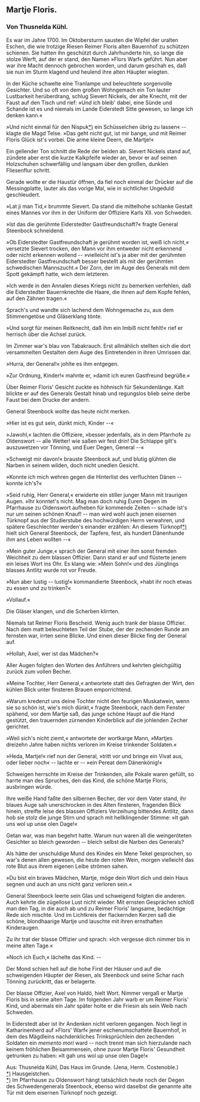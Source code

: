 <h2>Martje Floris.</h2>

<h3>Von Thusnelda Kühl.</h3>

Es war im Jahre 1700. Im Oktobersturm sausten die Wipfel
der uralten Eschen, die wie trotzige Riesen Reimer Floris alten
Bauernhof zu schützen schienen. Sie hatten ihn geschützt durch
Jahrhunderte hin, so lange die stolze Werft, auf der er stand, den
Namen »Flors Warf« geführt. Nun aber war ihre Macht dennoch
gebrochen worden, und darum geschah es, daß sie nun im Sturm
klagend und heulend ihre alten Häupter wiegten.

In der Küche schwelte eine Tranlampe und beleuchtete sorgenvolle
Gesichter. Und so oft von dem großen Wohngemach ein Ton
lauter Lustbarkeit herüberdrang, schlug Sievert Nickels, der alte
Knecht, mit der Faust auf den Tisch und rief: »Und ich bleib' dabei,
eine Sünde und Schande ist es und niemals im Lande Eiderstedt
Sitte gewesen, so lange ich denken kann.«

»Und nicht einmal für den Nispuk<a class="refnote" id="rn1" href="#fn1">*)</a> ein Schüsselchen übrig
zu lassen« -- klagte die Magd Telse. »Das geht nicht gut, ist mir
bange, und mit Reimer Floris Glück ist's vorbei. Die arme kleine
Deern, die Martje!«

Ein gellender Ton schnitt die Rede der beiden ab. Sievert
Nickels stand auf, zündete aber erst die kurze Kalkpfeife wieder an,
bevor er auf seinen Holzschuhen schwerfällig und langsam über
den großen, dunklen Fliesenflur schritt.

Gerade wollte er die Haustür öffnen, da fiel noch einmal der
Drücker auf die Messingplatte, lauter als das vorige Mal, wie in
sichtlicher Ungeduld geschleudert.

»Lat ji man Tid,« brummte Sievert. Da stand die mittelhohe
schlanke Gestalt eines Mannes vor ihm in der Uniform der Offiziere
Karls XII. von Schweden.

»Ist das die gerühmte Eiderstedter Gastfreundschaft?« fragte
General Steenbock schneidend.

»Ob Eiderstedter Gastfreundschaft je gerühmt worden ist, weiß
ich nicht,« versetzte Sievert trocken, den Mann vor ihm entweder
nicht erkennend oder nicht erkennen wollend -- »vielleicht ist's ja
aber mit der gerühmten Eiderstedter Gastfreundschaft besser bestellt
als mit der gerühmten schwedischen Mannszucht.«
Der Zorn, der im Auge des Generals mit dem Spott gekämpft
hatte, wich dem letzteren.

»Ich werde in den Annalen dieses Kriegs nicht zu bemerken
verfehlen, daß die Eiderstedter Bauernknechte die Haare, die ihnen
auf dem Kopfe fehlen, auf den Zähnen tragen.«

Sprach's und wandte sich lachend dem Wohngemache zu, aus
dem Stimmengetöse und Gläserklang tönte.

»Und sorgt für meinen Reitknecht, daß ihm ein Imbiß nicht
fehlt!« rief er herrisch über die Achsel zurück.

Im Zimmer war's blau von Tabakrauch. Erst allmählich stellten
sich die dort versammelten Gestalten dem Auge des Eintretenden in
ihren Umrissen dar.

»Hurra, der General!« johlte es ihm entgegen.

»Zur Ordnung, Kinder!« mahnte er, »damit ich euren Gastfreund
begrüße.«

Über Reimer Floris' Gesicht zuckte es höhnisch für Sekundenlänge.
Kalt blickte er auf des Generals Gestalt hinab und regungslos
blieb seine derbe Faust bei dem Drucke der andern.

General Steenbock wollte das heute nicht merken.

»Hier ist es gut sein, dünkt mich, Kinder --«

»Jawohl,« lachten die Offiziere, »besser jedenfalls, als in dem
Pfarrhofe zu Oldenswort -- alle Wetter! wie saßen wir fest drin!
Die Schlappe gilt's auszuwetzen vor Tönning, und Euer Degen,
General --«

»Schweigt mir davon!« brauste Steenbock auf, und blutig glühten
die Narben in seinem wilden, doch nicht unedlen Gesicht.

»Konnte ich mich wehren gegen die Hinterlist des verfluchten
Dänen -- konnte ich's?«

»Seid ruhig, Herr General,« erwiderte ein stiller junger Mann
mit traurigen Augen. »Ihr konntet's nicht. Mag man doch ruhig
Euren Degen im Pfarrhause zu Oldenswort aufheben für kommende
Zeiten -- schade ist's nur um seinen schönen Knauf! -- man wird
wohl auch jenen eisernen Türknopf aus der Studierstube des hochwürdigen
Herrn verwahren, und spätere Geschlechter werden's einander
erzählen: An diesem Türknopf<a class="refnote" id="rn2" href="#fn2">*)</a> hielt sich General Steenbock,
der Tapfere, fest, als hundert Dänenhunde ihm ans Leben wollten --«

»Mein guter Junge,« sprach der General mit einer ihm sonst
fremden Weichheit zu dem blassen Offizier. Dann stand er auf
und flüsterte jenem ein leises Wort ins Ohr. Es klang wie: »Mein
Sohn!« und des Jünglings blasses Antlitz wurde rot vor Freude.

»Nun aber lustig -- lustig!« kommandierte Steenbock, »habt
ihr noch etwas zu essen und zu trinken?«

»Vollauf.«

Die Gläser klangen, und die Scherben klirrten.

Niemals tat Reimer Floris Bescheid. Wenig auch trank der
blasse Offizier. Nach dem matt beleuchteten Teil der Stube, der
der zechenden Runde am fernsten war, irrten seine Blicke. Und
einen dieser Blicke fing der General auf.

»Hollah, Axel, wer ist das Mädchen?«

Aller Augen folgten den Worten des Anführers und kehrten
gleichgültig zurück zum vollen Becher.

»Meine Tochter, Herr General,« antwortete statt des Gefragten
der Wirt, den kühlen Blick unter finsteren Brauen emporrichtend.

»Warum kredenzt uns deine Tochter nicht den feurigen Muskatwein,
wenn sie so schön ist, wie's mich dünkt,« fragte Steenbock,
nach dem Fenster spähend, vor dem Martje saß, das junge schöne
Haupt auf die Hand gestützt, den trauernden zürnenden Kinderblick
auf die johlenden Zecher gerichtet.

»Weil sich's nicht ziemt,« antwortete der wortkarge Mann,
»Martjes dreizehn Jahre haben nichts verloren im Kreise trinkender
Soldaten.«

»Heda, Martje!« rief nun der General, »tritt vor und bringe
ein Vivat aus, oder lieber noch« -- lachte er -- »ein Pereat dem
Dänenkönig!«

Schweigen herrschte im Kreise der Trinkenden, alle Pokale
waren gefüllt, so harrte man des Spruches, den das Kind, die schöne Martje
Floris, ausbringen würde.

Ihre weiße Hand faßte den silbernen Becher, der vor dem Vater
stand, ihr blaues Auge sah unerschrocken in des Alten finsteren,
fragenden Blick hinein, streifte leise des blassen Offiziers Verzeihung
bittendes Antlitz, dann hob sie stolz die junge Stirn und sprach
mit hellklingender Stimme: »It gah uns wol up unse olen Dage!«

Getan war, was man begehrt hatte. Warum nun waren all
die weingeröteten Gesichter so bleich geworden -- bleich selbst die
Narben des Generals?
 
Als hätte der unschuldige Mund des Kindes ein Mene Tekel
gesprochen, so war's denen allen gewesen, die heute den roten Wein,
morgen vielleicht das rote Blut aus ihrem eigenen Leibe strömen sahen.

»Du bist ein braves Mädchen, Martje, möge dein Wort dich
und dein Haus segnen und auch an uns nicht ganz verloren sein.«

General Steenbock leerte sein Glas und schweigend folgten die
anderen. Auch kehrte die zügellose Lust nicht wieder. Mit ernsten
Gesprächen schloß man den Tag, in die auch ab und zu Reimer
Floris' langsame, bedächtige Rede sich mischte. Und im Lichtkreis
der flackernden Kerzen saß die schöne, blondhaarige Martje und
lauschte mit ihren ernsthaften Kinderaugen.

Zu ihr trat der blasse Offizier und sprach: »Ich vergesse dich 
nimmer bis in meine alten Tage.«

»Noch ich Euch,« lächelte das Kind. --

Der Mond schien hell auf die hohe First der Häuser und auf
die schweigenden Häupter der Riesen, als Steenbock und seine Schar
nach Tönning zurückritt, das er belagerte.

Der blasse Offizier, Axel von Haldö, hielt Wort. Nimmer vergaß
er Martje Floris bis in seine alten Tage. Im folgenden Jahr
warb er um Reimer Floris' Kind, und abermals ein Jahr später
holte er die Friesin als sein Weib nach Schweden.

In Eiderstedt aber ist ihr Andenken nicht verloren gegangen.
Noch liegt in Katharinenherd auf »Flors' Warf« jener eschenumschattete 
Bauernhof, in dem des Mägdleins nachdenkliches Trinksprüchlein
den zechenden Soldaten ein <i>memento mori</i> ward -- noch
trennt man sich hierzulande nach keinem fröhlichen Beisammensein,
ohne zuvor Martje Floris' Gesundheit getrunken zu haben: »It
gah uns wol up unse olen Dage!«

<div class="source">Aus: Thusnelda Kühl, Das Haus im Grunde. (Jena, Herm. Costenoble.)</div>

<div class="footnote" id="fn1"><a href="#rn1">*)</a> Hausgeistchen.</div>

<div class="footnote" id="fn2"><a href="#rn2">*)</a> Im Pfarrhause zu Oldenswort hängt tatsächlich heute noch der Degen
des Schwedengenerals Steenbock, ebenso wird daselbst die genannte alte Tür
mit dem eisernen Türknopf noch gezeigt.</div>

